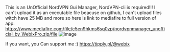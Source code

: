 This is an UnOfficial NordVPN Gui Manager, NordVPN-cli is required!!!
I can't upload it as an executable file beacuse on github, I can't upload files witch have 25 MB and more
so here is link to mediafire to full version of app:
https://www.mediafire.com/file/c5en9hkms6sq0zp/nordvpnmanager_unofficial_by_WebixPro.zip/file
![image](https://github.com/user-attachments/assets/df4b1a08-86e7-4134-98d6-3bebf9b94b66)


If you want, you Can support me :)
https://tipply.pl/@webix

